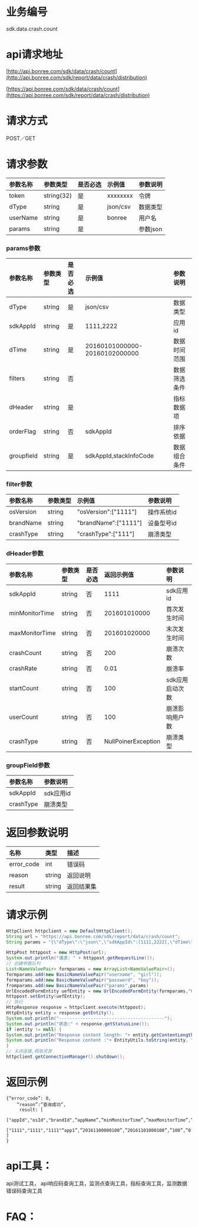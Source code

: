 # 业务编号

sdk.data.crash.count

# api请求地址

[http://api.bonree.com/sdk/data/crash/count](http://api.bonree.com/sdk/report/data/crash/distribution)

[https://api.bonree.com/sdk/data/crash/count](https://api.bonree.com/sdk/report/data/crash/distribution)

# 请求方式

POST／GET

# 请求参数

| 参数名称 | 参数类型 | 是否必选 | 示例值 | 参数说明 |
| :--- | :--- | :--- | :--- | :--- |
| token | string\(32\) | 是 | xxxxxxxx | 令牌 |
| dType | string | 是 | json/csv | 数据类型 |
| userName | string | 是 | bonree | 用户名 |
| params | string | 是 |  | 参数json |

### params参数

| 参数名称 | 参数类型 | 是否必选 | 示例值 | 参数说明 |
| :--- | :--- | :--- | :--- | :--- |
| dType | string | 是 | json/csv | 数据类型 |
| sdkAppId | string | 是 | 1111,2222 | 应用id |
| dTime | string | 是 | 20160101000000-20160102000000 | 数据时间范围 |
| filters | string | 否 |  | 数据筛选条件 |
| dHeader | string | 是 |  | 指标数据项 |
| orderFlag | string | 否 | sdkAppId | 排序依据 |
| groupfield | string | 是 | sdkAppId,stackInfoCode | 数据组合条件 |

### filter参数

| 参数名称 | 参数类型 | 示例值 | 参数说明 |
| :--- | :--- | :--- | :--- |
| osVersion | string | "osVersion":\["1111"\] | 操作系统id |
| brandName | string | "brandName":\["1111"\] | 设备型号id |
| crashType | string | "crashType":\["111"\] | 崩溃类型 |

### dHeader参数

| 参数名称 | 参数类型 | 是否必选 | 返回示例值 | 参数说明 |
| :--- | :--- | :--- | :--- | :--- |
| sdkAppId | string | 否 | 1111 | sdk应用id |
| minMonitorTime | string | 否 | 201601010000 | 首次发生时间 |
| maxMonitorTime | string | 否 | 201601020000 | 末次发生时间 |
| crashCount | string | 否 | 200 | 崩溃次数 |
| crashRate | string | 否 | 0.01 | 崩溃率 |
| startCount | string | 否 | 100 | sdk应用启动次数 |
| userCount | string | 否 | 100 | 崩溃影响用户数 |
| crashType | string | 否 | NullPoinerException | 崩溃类型 |

### groupField参数

| 参数名称 | 参数说明 |
| :--- | :--- |
| sdkAppId | sdk应用id |
| crashType | 崩溃类型 |

# 返回参数说明

| 名称 | 类型 | 描述 |
| :--- | :--- | :--- |
| error\_code | int | 错误码 |
| reason | string | 返回说明 |
| result | string | 返回结果集 |

# 请求示例

```java
HttpClient httpclient = new DefaultHttpClient();
String url = "https://api.bonree.com/sdk/report/data/crash/count";
String params = "{\"dType\":\"json\",\"sdkAppId\":[1111,2222],\"dTime\":\"20160101000000-20160102000000\",\"dHeader\":[\"osId\",\"osVersion\",\"brandName\",\"brandId\"],\"filter\":{\"osId\":[\"1111\"],\"brandId\":[\"1111\"]},\"orderFlag\":[\"appId\"],\"groupfield\":[\"appId\",\"stackInfoCode\"]}}";

HttpPost httppost = new HttpPost(url);
System.out.println("请求: " + httppost.getRequestLine());
// 创建参数队列
List<NameValuePair> formparams = new ArrayList<NameValuePair>();
formparams.add(new BasicNameValuePair("username", "girl"));
formparams.add(new BasicNameValuePair("password", "boy"));
fromparams.add(new BasicNameValuePair("params",params)
UrlEncodedFormEntity uefEntity = new UrlEncodedFormEntity(formparams,"UTF-8");
httppost.setEntity(uefEntity);
// 执行
HttpResponse response = httpclient.execute(httppost);
HttpEntity entity = response.getEntity();
System.out.println("----------------------------------------");
System.out.println("状态:" + response.getStatusLine());
if (entity != null) {
System.out.println("Response content length: "+ entity.getContentLength());
System.out.println("Response content :"+ EntityUtils.toString(entity, "UTF-8"));
}
// 关闭连接,释放资源
httpclient.getConnectionManager().shutdown();
```

# 返回示例

```
{“error_code”: 0,
    “reason”:”查询成功”,
     result: [
              ["appId","osId","brandId",“appName”,”minMonitorTime”,”maxMonitorTime”,”crashCount”,”crashRate”,”userCount”],
              ["1111","1111","1111"“app1”,”20161100000100”,”20161101000100”,”100”,”0.01”,“1”]
]
}
```

# api工具：

api测试工具， api响应码查询工具，监测点查询工具，指标查询工具，监测数据错误码查询工具

# FAQ：




